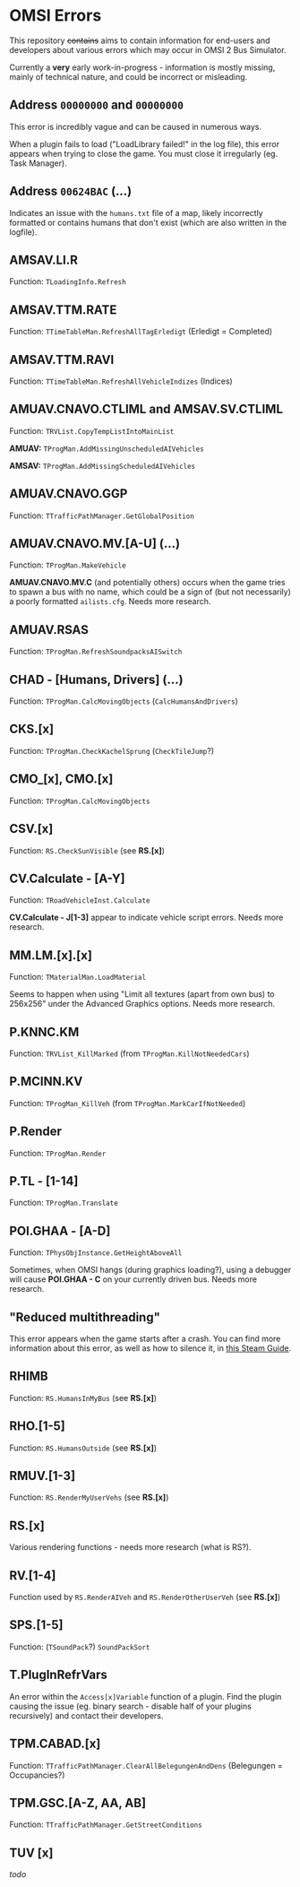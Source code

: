 # OMSI Errors
This repository ~~contains~~ aims to contain information for end-users and developers about various errors which may occur in OMSI 2 Bus Simulator.

Currently a **very** early work-in-progress - information is mostly missing, mainly of technical nature, and could be incorrect or misleading.

## Address `00000000` and `00000000`
This error is incredibly vague and can be caused in numerous ways.

When a plugin fails to load ("LoadLibrary failed!" in the log file), this error appears when trying to close the game. You must close it irregularly (eg. Task Manager).

## Address `00624BAC` (...)
Indicates an issue with the `humans.txt` file of a map, likely incorrectly formatted or contains humans that don't exist (which are also written in the logfile).

## AMSAV.LI.R
Function: `TLoadingInfo.Refresh`

## AMSAV.TTM.RATE
Function: `TTimeTableMan.RefreshAllTagErledigt` (Erledigt = Completed)

## AMSAV.TTM.RAVI
Function: `TTimeTableMan.RefreshAllVehicleIndizes` (Indices)

## AMUAV.CNAVO.CTLIML and AMSAV.SV.CTLIML
Function: `TRVList.CopyTempListIntoMainList`

**AMUAV:** `TProgMan.AddMissingUnscheduledAIVehicles`

**AMSAV:** `TProgMan.AddMissingScheduledAIVehicles`

## AMUAV.CNAVO.GGP
Function: `TTrafficPathManager.GetGlobalPosition`

## AMUAV.CNAVO.MV.[A-U] (...)
Function: `TProgMan.MakeVehicle`

**AMUAV.CNAVO.MV.C** (and potentially others) occurs when the game tries to spawn a bus with no name, which could be a sign of (but not necessarily) a poorly formatted `ailists.cfg`. Needs more research.

## AMUAV.RSAS
Function: `TProgMan.RefreshSoundpacksAISwitch`

## CHAD - [Humans, Drivers] (...)
Function: `TProgMan.CalcMovingObjects` (`CalcHumansAndDrivers`)

## CKS.[x]
Function: `TProgMan.CheckKachelSprung` (`CheckTileJump`?)

## CMO_[x], CMO.[x]
Function: `TProgMan.CalcMovingObjects`

## CSV.[x]
Function: `RS.CheckSunVisible` (see **RS.[x]**)

## CV.Calculate - [A-Y]
Function: `TRoadVehicleInst.Calculate`

**CV.Calculate - J[1-3]** appear to indicate vehicle script errors. Needs more research.

## MM.LM.[x].[x]
Function: `TMaterialMan.LoadMaterial`

Seems to happen when using "Limit all textures (apart from own bus) to 256x256" under the Advanced Graphics options. Needs more research.

## P.KNNC.KM
Function: `TRVList_KillMarked` (from `TProgMan.KillNotNeededCars`)

## P.MCINN.KV
Function: `TProgMan_KillVeh` (from `TProgMan.MarkCarIfNotNeeded`)

## P.Render
Function: `TProgMan.Render`

## P.TL - [1-14]
Function: `TProgMan.Translate`

## POI.GHAA - [A-D]
Function: `TPhysObjInstance.GetHeightAboveAll`

Sometimes, when OMSI hangs (during graphics loading?), using a debugger will cause **POI.GHAA - C** on your currently driven bus. Needs more research.

## "Reduced multithreading"
This error appears when the game starts after a crash. You can find more information about this error, as well as how to silence it, in [this Steam Guide](https://steamcommunity.com/sharedfiles/filedetails/?id=3061921380).

## RHIMB
Function: `RS.HumansInMyBus` (see **RS.[x]**)

## RHO.[1-5]
Function: `RS.HumansOutside` (see **RS.[x]**)

## RMUV.[1-3]
Function: `RS.RenderMyUserVehs` (see **RS.[x]**)

## RS.[x]
Various rendering functions - needs more research (what is RS?).

## RV.[1-4]
Function used by `RS.RenderAIVeh` and `RS.RenderOtherUserVeh` (see **RS.[x]**)

## SPS.[1-5]
Function: (`TSoundPack`?) `SoundPackSort`

## T.PlugInRefrVars
An error within the `Access[x]Variable` function of a plugin. Find the plugin causing the issue (eg. binary search - disable half of your plugins recursively) and contact their developers.

## TPM.CABAD.[x]
Function: `TTrafficPathManager.ClearAllBelegungenAndDens` (Belegungen = Occupancies?)

## TPM.GSC.[A-Z, AA, AB]
Function: `TTrafficPathManager.GetStreetConditions`

## TUV [x]
*todo*
